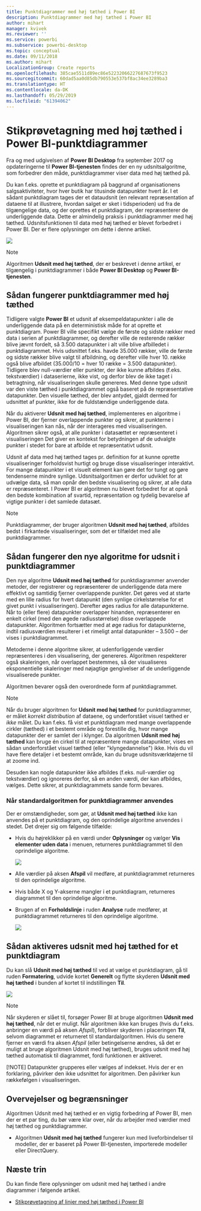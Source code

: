 ```yaml
---
title: Punktdiagrammer med høj tæthed i Power BI
description: Punktdiagrammer med høj tæthed i Power BI
author: mihart
manager: kvivek
ms.reviewer: ''
ms.service: powerbi
ms.subservice: powerbi-desktop
ms.topic: conceptual
ms.date: 09/11/2018
ms.author: mihart
LocalizationGroup: Create reports
ms.openlocfilehash: 385cae5511d89ec86e52232066227687673f9523
ms.sourcegitcommit: 60dad5aa0d85db790553e537bf8ac34ee3289ba3
ms.translationtype: HT
ms.contentlocale: da-DK
ms.lasthandoff: 05/29/2019
ms.locfileid: "61394062"
---
```

# <a name="high-density-sampling-in-power-bi-scatter-charts"></a>Stikprøvetagning med høj tæthed i Power BI-punktdiagrammer
Fra og med udgivelsen af **Power BI Desktop** fra september 2017 og opdateringerne til **Power BI-tjenesten** findes der en ny udsnitsalgoritme, som forbedrer den måde, punktdiagrammer viser data med høj tæthed på.

Du kan f.eks. oprette et punktdiagram på baggrund af organisationens salgsaktiviteter, hvor hver butik har titusinde datapunkter hvert år. I et sådant punktdiagram tages der et dataudsnit (en relevant repræsentation af dataene til at illustrere, hvordan salget er sket i tidsperioden) ud fra de tilgængelige data, og der oprettes et punktdiagram, der repræsenterer de underliggende data. Dette er almindelig praksis i punktdiagrammer med høj tæthed. Udsnitsfunktionen til data med høj tæthed er blevet forbedret i Power BI. Der er flere oplysninger om dette i denne artikel.

![](media/desktop-high-density-scatter-charts/high-density-scatter-charts_01.png)

> [!NOTE]
> Algoritmen **Udsnit med høj tæthed**, der er beskrevet i denne artikel, er tilgængelig i punktdiagrammer i både **Power BI Desktop** og **Power BI-tjenesten**.
> 
> 

## <a name="how-high-density-scatter-charts-work"></a>Sådan fungerer punktdiagrammer med høj tæthed
Tidligere valgte **Power BI** et udsnit af eksempeldatapunkter i alle de underliggende data på en deterministisk måde for at oprette et punktdiagram. Power BI ville specifikt vælge de første og sidste rækker med data i serien af punktdiagrammer, og derefter ville de resterende rækker blive jævnt fordelt, så 3.500 datapunkter i alt ville blive afbilledet i punktdiagrammet. Hvis udsnittet f.eks. havde 35.000 rækker, ville de første og sidste rækker blive valgt til afbildning, og derefter ville hver 10. række også blive afbildet (35.000/10 = hver 10 række = 3.500 datapunkter). Tidligere blev null-værdier eller punkter, der ikke kunne afbildes (f.eks. tekstværdier) i dataserierne, ikke vist, og derfor blev de ikke taget i betragtning, når visualiseringen skulle genereres. Med denne type udsnit var den viste tæthed i punktdiagrammet også baseret på de repræsentative datapunkter. Den visuelle tæthed, der blev antydet, gjaldt dermed for udsnittet af punkter, ikke for de fuldstændige underliggende data.

Når du aktiverer **Udsnit med høj tæthed**, implementeres en algoritme i Power BI, der fjerner overlappende punkter og sikrer, at punkterne i visualiseringen kan nås, når der interageres med visualiseringen. Algoritmen sikrer også, at alle punkter i datasættet er repræsenteret i visualiseringen Det giver en kontekst for betydningen af de udvalgte punkter i stedet for bare at afbilde et repræsentativt udsnit.

Udsnit af data med høj tæthed tages pr. definition for at kunne oprette visualiseringer forholdsvist hurtigt og bruge disse visualiseringer interaktivt. For mange datapunkter i et visuelt element kan gøre det for tungt og gøre tendenserne mindre synlige. Udsnitsalgoritmen er derfor udviklet for at udvælge data, så man opnår den bedste visualisering og sikrer, at alle data er repræsenteret. I Power BI er algoritmen nu blevet forbedret for at opnå den bedste kombination af svartid, repræsentation og tydelig bevarelse af vigtige punkter i det samlede datasæt.

> [!NOTE]
> Punktdiagrammer, der bruger algoritmen **Udsnit med høj tæthed**, afbildes bedst i firkantede visualiseringer, som det er tilfældet med alle punktdiagrammer.
> 
> 

## <a name="how-the-new-scatter-chart-sampling-algorithm-works"></a>Sådan fungerer den nye algoritme for udsnit i punktdiagrammer
Den nye algoritme **Udsnit med høj tæthed** for punktdiagrammer anvender metoder, der registrerer og repræsenterer de underliggende data mere effektivt og samtidig fjerner overlappende punkter. Det gøres ved at starte med en lille radius for hvert datapunkt (den synlige cirkelstørrelse for et givet punkt i visualiseringen). Derefter øges radius for alle datapunkterne. Når to (eller flere) datapunkter overlapper hinanden, repræsenterer en enkelt cirkel (med den øgede radiusstørrelse) disse overlappede datapunkter. Algoritmen fortsætter med at øge radius for datapunkterne, indtil radiusværdien resulterer i et rimeligt antal datapunkter – 3.500 – der vises i punktdiagrammet.

Metoderne i denne algoritme sikrer, at udenforliggende værdier repræsenteres i den visualisering, der genereres. Algoritmen respekterer også skaleringen, når overlappet bestemmes, så der visualiseres eksponentielle skaleringer med nøjagtige gengivelser af de underliggende visualiserede punkter.

Algoritmen bevarer også den overordnede form af punktdiagrammet.

> [!NOTE]
> Når du bruger algoritmen for **Udsnit med høj tæthed** for punktdiagrammer, er målet *korrekt distribution* af dataene, og underforstået visuel tæthed er *ikke* målet. Du kan f.eks. få vist et punktdiagram med mange overlappende cirkler (tæthed) i et bestemt område og forestille dig, hvor mange datapunkter der er samlet der i klynger. Da algoritmen **Udsnit med høj tæthed** kan bruge én cirkel til at repræsentere mange datapunkter, vises en sådan underforstået visuel tæthed (eller "klyngedannelse") ikke. Hvis du vil have flere detaljer i et bestemt område, kan du bruge udsnitsværktøjerne til at zoome ind.
> 
> 

Desuden kan nogle datapunkter ikke afbildes (f.eks. null-værdier og tekstværdier) og ignoreres derfor, så en anden værdi, der kan afbildes, vælges. Dette sikrer, at punktdiagrammets sande form bevares.

### <a name="when-the-standard-algorithm-for-scatter-charts-is-used"></a>Når standardalgoritmen for punktdiagrammer anvendes
Der er omstændigheder, som gør, at **Udsnit med høj tæthed** ikke kan anvendes på et punktdiagram, og den oprindelige algoritme anvendes i stedet. Det drejer sig om følgende tilfælde:

* Hvis du højreklikker på en værdi under **Oplysninger** og vælger **Vis elementer uden data** i menuen, returneres punktdiagrammet til den oprindelige algoritme.
  
  ![](media/desktop-high-density-scatter-charts/high-density-scatter-charts_02.png)
* Alle værdier på aksen **Afspil** vil medføre, at punktdiagrammet returneres til den oprindelige algoritme.
* Hvis både X og Y-akserne mangler i et punktdiagram, returneres diagrammet til den oprindelige algoritme.
* Brugen af en **Forholdslinje** i ruden **Analyse** rude medfører, at punktdiagrammet returneres til den oprindelige algoritme.
  
  ![](media/desktop-high-density-scatter-charts/high-density-scatter-charts_03.png)

## <a name="how-to-turn-on-high-density-sampling-for-a-scatter-chart"></a>Sådan aktiveres udsnit med høj tæthed for et punktdiagram
Du kan slå **Udsnit med høj tæthed** til ved at vælge et punktdiagram, gå til ruden **Formatering**, udvide kortet **Generelt** og flytte skyderen **Udsnit med høj tæthed** i bunden af kortet til indstillingen **Til**.

![](media/desktop-high-density-scatter-charts/high-density-scatter-charts_04.png)

> [!NOTE]
> Når skyderen er slået til, forsøger Power BI at bruge algoritmen **Udsnit med høj tæthed**, når det er muligt. Når algoritmen ikke kan bruges (hvis du f.eks. anbringer en værdi på aksen *Afspil*), forbliver skyderen i placeringen **Til**, selvom diagrammet er returneret til standardalgoritmen. Hvis du senere fjerner en værdi fra aksen *Afspil* (eller betingelserne ændres, så det er muligt at bruge algoritmen Udsnit med høj tæthed), bruges udsnit med høj tæthed automatisk til diagrammet, fordi funktionen er aktiveret.
> 
> [!NOTE]
> Datapunkter grupperes eller vælges af indekset. Hvis der er en forklaring, påvirker den ikke udsnittet for algoritmen. Den påvirker kun rækkefølgen i visualiseringen.
> 
> 

## <a name="considerations-and-limitations"></a>Overvejelser og begrænsninger
Algoritmen Udsnit med høj tæthed er en vigtig forbedring af Power BI, men der er et par ting, du bør være klar over, når du arbejder med værdier med høj tæthed og punktdiagrammer.

* Algoritmen **Udsnit med høj tæthed** fungerer kun med liveforbindelser til modeller, der er baseret på Power BI-tjenesten, importerede modeller eller DirectQuery.

## <a name="next-steps"></a>Næste trin
Du kan finde flere oplysninger om udsnit med høj tæthed i andre diagrammer i følgende artikel.

* [Stikprøvetagning af linjer med høj tæthed i Power BI](../desktop-high-density-sampling.md)

